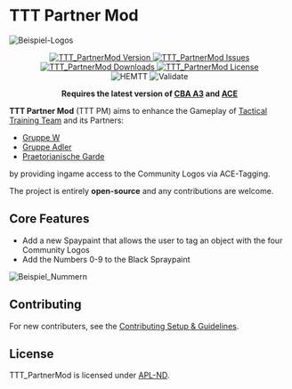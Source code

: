 # TTT Partner Mod

![Beispiel-Logos](https://github.com/user-attachments/assets/e8c10ef4-a25a-4b5d-933c-5364ed65576a)

<p align="center">
    <a href="https://github.com/TacticalTrainingTeam/TTT_PartnerMod/releases/latest">
        <img src="https://img.shields.io/badge/Version-0.0.0-blue?style=flat-square" alt="TTT_PartnerMod Version">
    </a>
    <a href="https://github.com/TacticalTrainingTeam/TTT_PartnerMod/issues">
        <img src="https://img.shields.io/github/issues-raw/TacticalTrainingTeam/TTT_PartnerMod.svg?style=flat-square&label=Issues" alt="TTT_PartnerMod Issues">
    </a>
    <a href="https://steamcommunity.com/sharedfiles/filedetails/?id=3507091121">
        <img src="https://img.shields.io/steam/downloads/3507091121.svg?style=flat-square&label=Downloads" alt="TTT_PartnerMod Downloads">
    </a>
    <a href="https://github.com/TacticalTrainingTeam/TTT_PartnerMod/blob/master/LICENSE">
        <img src="https://img.shields.io/badge/License-APL ND-red?style=flat-square" alt="TTT_PartnerMod License">
    </a>
    <br>
    <img src="https://img.shields.io/github/actions/workflow/status/TacticalTrainingTeam/TTT_PartnerMod/hemtt.yml?style=flat-square&label=HEMTT" alt="HEMTT">
    <img src="https://img.shields.io/github/actions/workflow/status/TacticalTrainingTeam/TTT_PartnerMod/arma.yml?style=flat-square&label=Validate" alt="Validate">
</p>

<p align="center">
    <b>Requires the latest version of <a href="https://github.com/CBATeam/CBA_A3/releases/latest">CBA A3</a> and <a href="https://github.com/acemod/ACE3/releases/latest">ACE</a></b>
</p>

**TTT Partner Mod** (TTT PM) aims to enhance the Gameplay of [Tactical Training Team](https:www.tacticalteam.de) and its Partners:

- [Gruppe W](https://www.gruppe-w.de)
- [Gruppe Adler](https://gruppe-adler.de/)
- [Praetorianische Garde](https://prae-garde.de)

by providing ingame access to the Community Logos via ACE-Tagging.

The project is entirely **open-source** and any contributions are welcome.

## Core Features

- Add a new Spaypaint that allows the user to tag an object with the four Community Logos
- Add the Numbers 0-9 to the Black Spraypaint

![Beispiel_Nummern](https://github.com/user-attachments/assets/57601887-2d5e-4bb9-a6b1-1a8936bda735)


## Contributing

For new contributers, see the [Contributing Setup & Guidelines](./.github/CONTRIBUTING.md).

## License

TTT_PartnerMod is licensed under [APL-ND](./LICENSE.md).
